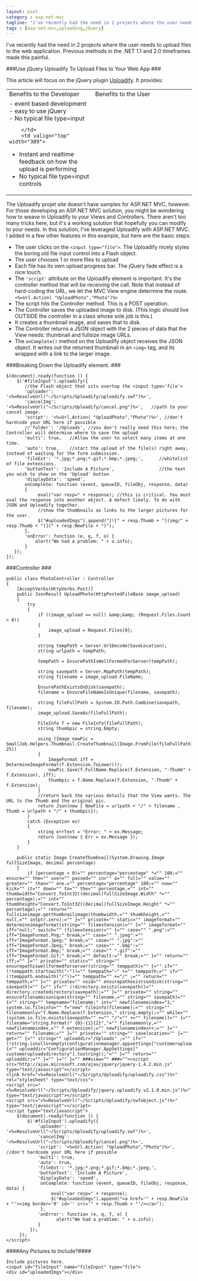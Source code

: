 ```yaml
---
layout: post
category : asp-net-mvc
tagline: "I've recently had the need in 2 projects where the user needs to upload files to the web application"
tags : [asp-net-mvc,uploading,jQuery]
---
```


I've recently had the need in 2 projects where the user needs to upload files to the web application. Previous methods in the .NET 1.1 and 2.0 timeframes made this painful. 

###Use jQuery Uploadify To Upload Files to Your Web App ###

This article will focus on the jQuery plugin [Uploadify](http://www.uploadify.com/).  It provides: 
  <table border="0" cellspacing="0" cellpadding="2" width="559">
    <tbody>
      <tr>
        <td valign="top" width="248">Benefits to the Developer</td>
        <td valign="top" width="309">Benefits to the User</td>
      </tr>
      <tr>
        <td valign="top" width="248">        
- event based development <BR>
- easy to use jQuery <BR>
- No typical file type=input 
        
        </td>
        <td valign="top" width="309">
        
- Instant and realtime feedback on how the upload is performing<BR> 
- No typical file type=input controls 
        </td>
      </tr>
    </tbody>
  </table>

The Uploadify projet site doesn't have samples for ASP.NET MVC, however. For those developing an ASP.NET MVC solution, you might be wondering how to weave in Uploadify to your Views and Controllers. There aren't too many tricks here, but it's a working solution that hopefully you can modify to your needs. 
In this solution, I've leveraged Uploadify with ASP.NET MVC.  I added in a few other features in this example, but here are the basic steps:
 
* The user clicks on the  `<input type="file">`. The Uploadify nicely styles the boring old file input control into a Flash object.
* The user chooses 1 or more files to upload
* Each file has its own upload progress bar. The jQuery fade effect is a nice touch.     
* The `'script'` attribute on the Uploadify element is important. It's the controller method that will be receiving the call. Note that instead of hard-coding the URL, we let the MVC View engine determine the route. `<%=Url.Action( "UploadPhoto","Photo")%>`    
* The script hits the Controller method. This is a POST operation.
* The Controller saves the uploaded image to disk.  (This logic should live OUTSIDE the controller in a class whose sole job is this.)
* It creates a thumbnail image, and saves that to disk.    
* The Controller returns a JSON object with the 2 pieces of data that the View needs: thumbnail and fullsize image URLs.     
* The `onComplete()` method on the Uploadify object receives the JSON object. It writes out the returned thumbnail in an `<img>` tag, and its wrapped with a link to the larger image. 

###Breaking Down the Uploadify element. ###

    $(document).ready(function () { 
        $('#fileInput').uploadify({      
           //the Flash object that sits overtop the <input type='file'> 
           'uploader': '<%=ResolveUrl("~/Scripts/Uploadify/uploadify.swf")%>',  
           'cancelImg': '<%=ResolveUrl("~/Scripts/Uploadify/cancel.png")%>',   //path to your cancel image. 
           'script': '<%=Url.Action( "UploadPhoto","Photo")%>', //don't hardcode your URL here if possible     
           //'folder': '/Uploads', //you don't really need this here; the Controller will determine where to save the upload       
           'multi': true,   //Allow the user to select many items at one time.       
           'auto': true,    //start the upload of the file(s) right away, instead of waiting for the form submission.     
           'fileExt': '*.jpg;*.png;*.gif;*.bmp;*.jpeg;',      //whitelist of file extensions.    
           'buttonText': 'Include A Picture',                 //the text you wish to show on the 'Upload' button       
           'displayData': 'speed',       
           onComplete: function (event, queueID, fileObj, response, data) 
           { 
                eval("var resp=" + response); //this is critical. You must eval the response into another object. A defect likely. To do with JSON and Uploadify together. 
                //show the thumbnails as links to the larger pictures for the user.       
                $("#uploadedImgs").append("[![" + resp.Thumb + "](img/" + resp.Thumb + ")](" + resp.NewFile + ")"); 
           }, 
           'onError': function (e, q, f, o) {
               alert("We had a problem: " + o.info); 
           } 
       }); 
    });


###Controller ###

    public class PhotoController : Controller     
    {      
        [AcceptVerbs(HttpVerbs.Post)]      
        public JsonResult UploadPhoto(HttpPostedFileBase image_upload)      
        {      
            try      
            {                  
                if ((image_upload == null) &amp;&amp; (Request.Files.Count > 0))      
                {      
                    image_upload = Request.Files[0];      
                } 

                string tempPath = Server.UrlDecode(SaveLocation);     
                string urlpath = tempPath; 

                tempPath = EnsurePathIsWellFormedForServer(tempPath); 

                string savepath = Server.MapPath(tempPath);     
                string filename = image_upload.FileName;            

                EnsurePathExistsOnDisk(savepath);     
                filename = EnsureFileNameIsUnique(filename, savepath); 

                string fileFullPath = System.IO.Path.Combine(savepath, filename);     
                image_upload.SaveAs(fileFullPath); 

                FileInfo f = new FileInfo(fileFullPath);     
                string thumbpic = string.Empty; 

                using (Image newPic = SmallJob.Helpers.Thumbnail.CreateThumbnail(Image.FromFile(fileFullPath), 25))      
                {      
                    ImageFormat iff = DetermineImageFormat(f.Extension.ToLower());      
                    newPic.Save(f.FullName.Replace(f.Extension, "-Thumb" + f.Extension), iff);      
                    thumbpic = f.Name.Replace(f.Extension, "-Thumb" + f.Extension);                   
                }      
                //return back the various details that the View wants. The URL to the Thumb and the original pic.      
                return Json(new { NewFile = urlpath + "/" + filename , Thumb = urlpath + "/" + thumbpic});      
            }      
            catch (Exception ex)      
            {      
                string errText = "Error: " + ex.Message;      
                return Json(new { Err = ex.Message });      
            }      
        } 

        public static Image CreateThumbnail(System.Drawing.Image fullSizeImage, decimal percentage)     
        {      
            if (percentage < 0)="" percentage="percentage" *="" 100;="" ensure="" the="" user="" passed="" in="" a="" full="" value="" greater="" than="" one.="" percentage="percentage" 100;="" now="" kick="" it="" down="" to="" the="" percentage.="" int="" thumbwidth="Convert.ToInt32((decimal)fullSizeImage.Width" *="" percentage);="" int="" thumbheight="Convert.ToInt32((decimal)fullSizeImage.Height" *="" percentage);="" return="" fullsizeimage.getthumbnailimage(thumbwidth,="" thumbheight,="" null,="" intptr.zero);="" }="" private="" static="" imageformat="" determineimageformat(string="" fileextension)="" {="" imageformat="" iff="null;" switch="" (fileextension)="" {="" case="" ".png":="" iff="ImageFormat.Png;" break;="" case="" ".jpeg":="" iff="ImageFormat.Jpeg;" break;="" case="" ".jpg":="" iff="ImageFormat.Jpeg;" break;="" case="" ".bmp":="" iff="ImageFormat.Bmp;" break;="" case="" ".gif":="" iff="ImageFormat.Gif;" break;="" default:="" break;="" }="" return="" iff;="" }="" private="" static="" string="" ensurepathiswellformedforserver(string="" temppath)="" {="" if="" (!temppath.startswith("~"))="" temppath="~" +="" temppath;="" if="" (!temppath.endswith("/"))="" temppath="" +="/" ;="" return="" temppath;="" }="" private="" void="" ensurepathexistsondisk(string="" savepath)="" {="" if="" (!directory.exists(savepath))="" directory.createdirectory(savepath);="" }="" private="" string="" ensurefilenameisunique(string="" filename,="" string="" savepath)="" {="" string="" tempname="filename;" int="" newfilenameindex="1;" system.io.fileinfo="" f="new" fileinfo(filename);="" string="" filenameonly="f.Name.Replace(f.Extension," string.empty);="" while="" (system.io.file.exists(savepath="" +="" "/"="" +="" filename))="" {="" filename="string.Format(" {0}-{1}{2}","="" filenameonly,="" newfilenameindex,="" f.extension);="" newfilenameindex++;="" }="" return="" filename;="" }="" private="" string="" savelocation="" {="" get="" {="" string="" uploaddir="/Uploads" ;="" if="" (!string.isnullorempty(configurationmanager.appsettings["customeruploadsdirectory"]))="" {="" uploaddir="ConfigurationManager.AppSettings[" customeruploadsdirectory"].tostring();"="" }="" return="" uploaddir;="" }="" }="" }="" ###view="" ###=""><script src="http://ajax.microsoft.com/ajax/jquery/jquery-1.4.2.min.js" type="text/javascript"></script>  
    <link href="<%=ResolveUrl("~/Scripts/Uploadify/uploadify.css")%>" rel="stylesheet" type="text/css">
    <script src="<%=ResolveUrl("~/Scripts/Uploadify/jquery.uploadify.v2.1.0.min.js")%>" type="text/javascript"></script>       
    <script src="<%=ResolveUrl("~/Scripts/Uploadify/swfobject.js")%>" type="text/javascript"></script>
    <script type="text/javascript"> 
        $(document).ready(function () { 
            $('#fileInput').uploadify({     
                'uploader': '<%=ResolveUrl("~/Scripts/Uploadify/uploadify.swf")%>',      
                'cancelImg': '<%=ResolveUrl("~/Scripts/Uploadify/cancel.png")%>',      
                'script': '<%=Url.Action( "UploadPhoto","Photo")%>', //don't hardcode your URL here if possible       
                'multi': true,      
                'auto': true,     
                'fileExt': '*.jpg;*.png;*.gif;*.bmp;*.jpeg;',    
                'buttonText': 'Include A Picture',      
                'displayData': 'speed',          
                 onComplete: function (event, queueID, fileObj, response, data) { 
                     eval("var resp=" + response);
                     $("#uploadedImgs").append("<a href='" + resp.NewFile + "'><img border='0' id='' src='" + resp.Thumb + "'/></a>");   
                 },       
                'onError': function (e, q, f, o) {      
                       alert("We had a problem: " + o.info);     
                } 
             });          
         });        
    </script> 
 
####Any Pictures to Include?####

    Include pictures here.     
    <input id="fileInput" name="fileInput" type="file">    
    <div id="uploadedImgs"></div>
